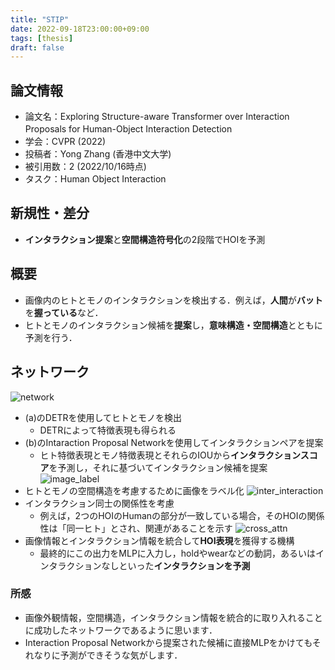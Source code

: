 ```yaml
---
title: "STIP"
date: 2022-09-18T23:00:00+09:00
tags: [thesis]
draft: false
---
```


## 論文情報

- 論文名：Exploring Structure-aware Transformer over Interaction Proposals for Human-Object Interaction Detection　
- 学会：CVPR (2022)
- 投稿者：Yong Zhang (香港中文大学)
- 被引用数：2 (2022/10/16時点)
- タスク：Human Object Interaction

## 新規性・差分

- **インタラクション提案**と**空間構造符号化**の2段階でHOIを予測
<!--more-->

## 概要

- 画像内のヒトとモノのインタラクションを検出する．例えば，**人間**が**バット**を**握っている**など．
- ヒトとモノのインタラクション候補を**提案**し，**意味構造・空間構造**とともに予測を行う．


## ネットワーク

![network](/STIP/network.png) 
- (a)のDETRを使用してヒトとモノを検出
    - DETRによって特徴表現も得られる
- (b)のIntaraction Proposal Networkを使用してインタラクションペアを提案
    - ヒト特徴表現とモノ特徴表現とそれらのIOUから**インタラクションスコア**を予測し，それに基づいてインタラクション候補を提案
![image_label](/STIP/image_label.png) 
- ヒトとモノの空間構造を考慮するために画像をラベル化
![inter_interaction](/STIP/interaction.png) 
- インタラクション同士の関係性を考慮
    - 例えば，2つのHOIのHumanの部分が一致している場合，そのHOIの関係性は「同一ヒト」とされ、関連があることを示す
![cross_attn](/STIP/cross_attn.png) 
- 画像情報とインタラクション情報を統合して**HOI表現**を獲得する機構
    - 最終的にこの出力をMLPに入力し，holdやwearなどの動詞，あるいはインタラクションなしといった**インタラクションを予測**

### 所感

- 画像外観情報，空間構造，インタラクション情報を統合的に取り入れることに成功したネットワークであるように思います．
- Interaction Proposal Networkから提案された候補に直接MLPをかけてもそれなりに予測ができそうな気がします．
